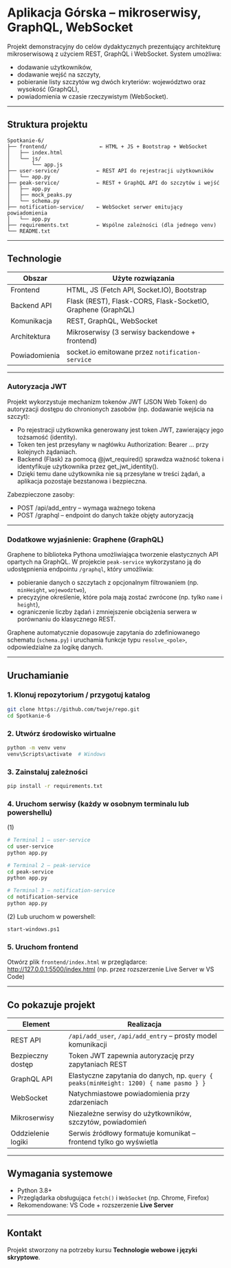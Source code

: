 # Aplikacja Górska – mikroserwisy, GraphQL, WebSocket

Projekt demonstracyjny do celów dydaktycznych prezentujący architekturę mikroserwisową z użyciem REST, GraphQL i WebSocket. System umożliwa:

- dodawanie użytkowników,
- dodawanie wejść na szczyty,
- pobieranie listy szczytów wg dwóch kryteriów: województwo oraz wysokość (GraphQL),
- powiadomienia w czasie rzeczywistym (WebSocket).

---

## Struktura projektu

```
Spotkanie-6/
├── frontend/                 ← HTML + JS + Bootstrap + WebSocket
│   ├── index.html
│   └── js/
│       └── app.js
├── user-service/            ← REST API do rejestracji użytkowników
│   └── app.py
├── peak-service/            ← REST + GraphQL API do szczytów i wejść
│   ├── app.py
│   ├── mock_peaks.py
│   └── schema.py
├── notification-service/    ← WebSocket serwer emitujący powiadomienia
│   └── app.py
├── requirements.txt         ← Wspólne zależności (dla jednego venv)
└── README.txt
```

---

## Technologie

| Obszar           | Użyte rozwiązania                                             |
|------------------|---------------------------------------------------------------|
| Frontend         | HTML, JS (Fetch API, Socket.IO), Bootstrap                    |
| Backend API      | Flask (REST), Flask-CORS, Flask-SocketIO, Graphene  (GraphQL) |
| Komunikacja      | REST, GraphQL, WebSocket                                      |
| Architektura     | Mikroserwisy (3 serwisy backendowe + frontend)                |
| Powiadomienia    | socket.io emitowane przez `notification-service`              |

---
### Autoryzacja JWT
Projekt wykorzystuje mechanizm tokenów JWT (JSON Web Token) do autoryzacji dostępu do chronionych zasobów (np. dodawanie wejścia na szczyt):
- Po rejestracji użytkownika generowany jest token JWT, zawierający jego tożsamość (identity).
- Token ten jest przesyłany w nagłówku Authorization: Bearer ... przy kolejnych żądaniach.
- Backend (Flask) za pomocą @jwt_required() sprawdza ważność tokena i identyfikuje użytkownika przez get_jwt_identity().
- Dzięki temu dane użytkownika nie są przesyłane w treści żądań, a aplikacja pozostaje bezstanowa i bezpieczna.

Zabezpieczone zasoby:
- POST /api/add_entry – wymaga ważnego tokena
- POST /graphql – endpoint do danych także objęty autoryzacją

---

### Dodatkowe wyjaśnienie: Graphene (GraphQL)
Graphene to biblioteka Pythona umożliwiająca tworzenie elastycznych API opartych na GraphQL.
W projekcie `peak-service` wykorzystano ją do udostępnienia endpointu `/graphql`, który umożliwia:
- pobieranie danych o szczytach z opcjonalnym filtrowaniem (np. `minHeight`, `wojewodztwo`),
- precyzyjne określenie, które pola mają zostać zwrócone (np. tylko `name` i `height`),
- ograniczenie liczby żądań i zmniejszenie obciążenia serwera w porównaniu do klasycznego REST.

Graphene automatycznie dopasowuje zapytania do zdefiniowanego schematu (`schema.py`) i uruchamia funkcje typu `resolve_<pole>`, odpowiedzialne za logikę danych.

---

## Uruchamianie

### 1. Klonuj repozytorium / przygotuj katalog

```bash
git clone https://github.com/twoje/repo.git
cd Spotkanie-6
```

### 2. Utwórz środowisko wirtualne

```bash
python -m venv venv
venv\Scripts\activate  # Windows
```

### 3. Zainstaluj zależności

```bash
pip install -r requirements.txt
```

### 4. Uruchom serwisy (każdy w osobnym terminalu lub powershellu)
(1)
```bash
# Terminal 1 – user-service
cd user-service
python app.py

# Terminal 2 – peak-service
cd peak-service
python app.py

# Terminal 3 – notification-service
cd notification-service
python app.py
```
(2)
Lub uruchom w powershell:
```bash
start-windows.ps1
```

### 5. Uruchom frontend

Otwórz plik `frontend/index.html` w przeglądarce:  
http://127.0.0.1:5500/index.html (np. przez rozszerzenie Live Server w VS Code)

---

## Co pokazuje projekt

| Element                | Realizacja                                                                            |
|------------------------|---------------------------------------------------------------------------------------|
| REST API               | `/api/add_user`, `/api/add_entry` – prosty model komunikacji                          |
| Bezpieczny dostęp      | Token JWT zapewnia autoryzację przy zapytaniach REST                                  |
| GraphQL API            | Elastyczne zapytania do danych, np. `query { peaks(minHeight: 1200) { name pasmo } }` |
| WebSocket              | Natychmiastowe powiadomienia przy zdarzeniach                                         |
| Mikroserwisy           | Niezależne serwisy do użytkowników, szczytów, powiadomień                             |
| Oddzielenie logiki     | Serwis źródłowy formatuje komunikat – frontend tylko go wyświetla                     |

---

## Wymagania systemowe

- Python 3.8+
- Przeglądarka obsługująca `fetch()` i `WebSocket` (np. Chrome, Firefox)
- Rekomendowane: VS Code + rozszerzenie **Live Server**

---

## Kontakt

Projekt stworzony na potrzeby kursu **Technologie webowe i języki skryptowe**.  



